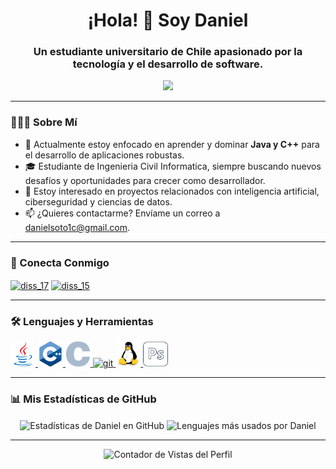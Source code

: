<h1 align="center">¡Hola! 👋 Soy Daniel</h1>
<h3 align="center">Un estudiante universitario de Chile apasionado por la tecnología y el desarrollo de software.</h3>

<p align="center">
  <img src="https://media2.giphy.com/media/v1.Y2lkPTc5MGI3NjExdDJheTI4aWlydGYxMjE4NDM1YXJ5bDBlczBhbzdwd2ZpcGlneGQ1aCZlcD12MV9pbnRlcm5hbF9naWZfYnlfaWQmY3Q9Zw/LD2ZJ0pdNmCxFikNQ5/giphy.gif" width="300">
</p>

---

### 👨🏻‍💻 Sobre Mí

- 🌱 Actualmente estoy enfocado en aprender y dominar **Java y C++** para el desarrollo de aplicaciones robustas.
- 🎓 Estudiante de Ingenieria Civil Informatica, siempre buscando nuevos desafíos y oportunidades para crecer como desarrollador.
- 🔭 Estoy interesado en proyectos relacionados con inteligencia artificial, ciberseguridad y ciencias de datos.
- 📫 ¿Quieres contactarme? Envíame un correo a danielsoto1c@gmail.com.

---

### 🤝 Conecta Conmigo

<p align="left">
<a href="https://twitter.com/diss_17" target="_blank"><img align="center" src="https://raw.githubusercontent.com/rahuldkjain/github-profile-readme-generator/master/src/images/icons/Social/twitter.svg" alt="diss_17" height="30" width="40" /></a>
<a href="https://instagram.com/diss_15" target="_blank"><img align="center" src="https://raw.githubusercontent.com/rahuldkjain/github-profile-readme-generator/master/src/images/icons/Social/instagram.svg" alt="diss_15" height="30" width="40" /></a>
</p>

---

### 🛠️ Lenguajes y Herramientas

<p align="left">
    <a href="https://www.java.com" target="_blank" rel="noreferrer">
        <img src="https://raw.githubusercontent.com/devicons/devicon/master/icons/java/java-original.svg" alt="java" width="40" height="40"/>
    </a>
    <a href="https://www.cplusplus.com/" target="_blank" rel="noreferrer">
        <img src="https://raw.githubusercontent.com/devicons/devicon/master/icons/cplusplus/cplusplus-original.svg" alt="c++" width="40" height="40"/>
    </a>
    <a href="https://www.cprogramming.com/" target="_blank" rel="noreferrer">
        <img src="https://raw.githubusercontent.com/devicons/devicon/master/icons/c/c-original.svg" alt="c" width="40" height="40"/>
    </a>
    <a href="https://git-scm.com/" target="_blank" rel="noreferrer">
        <img src="https://www.vectorlogo.zone/logos/git-scm/git-scm-icon.svg" alt="git" width="40" height="40"/>
    </a>
    <a href="https://www.linux.org/" target="_blank" rel="noreferrer">
        <img src="https://raw.githubusercontent.com/devicons/devicon/master/icons/linux/linux-original.svg" alt="linux" width="40" height="40"/>
    </a>
    <a href="https://www.photoshop.com/en" target="_blank" rel="noreferrer">
        <img src="https://raw.githubusercontent.com/devicons/devicon/master/icons/photoshop/photoshop-line.svg" alt="photoshop" width="40" height="40"/>
    </a>
</p>

---

### 📊 Mis Estadísticas de GitHub

<p align="center">
  <img align="center" src="https://github-readme-stats.vercel.app/api?username=diss17&show_icons=true&locale=es&theme=dracula" alt="Estadísticas de Daniel en GitHub" />
  <img align="center" src="https://github-readme-stats.vercel.app/api/top-langs/?username=diss17&layout=compact&locale=es&theme=dracula" alt="Lenguajes más usados por Daniel" />
</p>

---
<p align="center">
  <img src="https://komarev.com/ghpvc/?username=diss17&label=Vistas%20del%20Perfil&color=0e75b6&style=flat" alt="Contador de Vistas del Perfil" />
</p>

